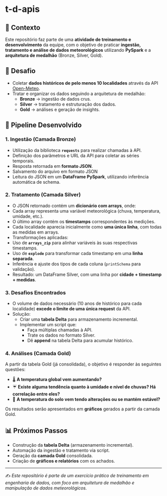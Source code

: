 # t-d-apis

## 📌 Contexto
Este repositório faz parte de uma **atividade de treinamento e desenvolvimento** da equipe, com o objetivo de praticar **ingestão, tratamento e análise de dados meteorológicos** utilizando **PySpark** e a **arquitetura de medalhão** (Bronze, Silver, Gold).

## 🎯 Desafio
- Coletar **dados históricos de pelo menos 10 localidades** através da API [Open-Meteo](https://open-meteo.com/).
- Tratar e organizar os dados seguindo a arquitetura de medalhão:
  - **Bronze** → ingestão de dados crus.
  - **Silver** → tratamento e estruturação dos dados.
  - **Gold** → análises e geração de insights.

## 🔄 Pipeline Desenvolvido

### 1. Ingestão (Camada Bronze)
- Utilização da biblioteca **`requests`** para realizar chamadas à API.
- Definição dos parâmetros e URL da API para coletar as séries temporais.
- Resposta retornada em **formato JSON**.
- Salvamento do arquivo em formato JSON
- Leitura do JSON em um **DataFrame PySpark**, utilizando inferência automática de schema.

### 2. Tratamento (Camada Silver)
- O JSON retornado contém um **dicionário com arrays**, onde:
- Cada array representa uma variável meteorológica (chuva, temperatura, umidade, etc.).
- O último array contém os **timestamps** correspondentes às medições.
- Cada localidade aparecia inicialmente como **uma única linha**, com todas as medidas em arrays.
- Transformações aplicadas:
- Uso de **`arrays_zip`** para alinhar variáveis às suas respectivas timestamps.
- Uso de **`explode`** para transformar cada timestamp em uma **linha separada**.
- Inferência e ajuste dos tipos de cada coluna (`printSchema` para validação).
- Resultado: um DataFrame Silver, com uma linha por **cidade + timestamp + medidas**.

### 3. Desafios Encontrados
- O volume de dados necessário (10 anos de histórico para cada localidade) **excede o limite de uma única request** da API.
- Solução:
    - Criar uma **tabela Delta** para armazenamento incremental.
    - Implementar um script que:
        - Faça múltiplas chamadas à API.
        - Trate os dados no formato Silver.
        - Dê **append** na tabela Delta para acumular histórico.

### 4. Análises (Camada Gold)
A partir da tabela Gold (já consolidada), o objetivo é responder às seguintes questões:

- 🌡️ **A temperatura global vem aumentando?**  
- ☔ **Existe alguma tendência quanto à umidade e nível de chuvas? Há correlação entre eles?**  
- 🌱 **A temperatura do solo vem tendo alterações ou se mantém estável?**

Os resultados serão apresentados em **gráficos** gerados a partir da camada Gold.

## 📊 Próximos Passos
- Construção da **tabela Delta** (armazenamento incremental).  
- Automação da ingestão e tratamento via script.  
- Geração da **camada Gold** consolidada.  
- Criação de **gráficos e relatórios** com os achados.

---

✍️ *Este repositório é parte de um exercício prático de treinamento em engenharia de dados, com foco em arquitetura de medalhão e manipulação de dados meteorológicos.*